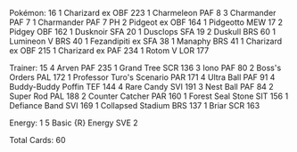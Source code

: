 Pokémon: 16
1 Charizard ex OBF 223
1 Charmeleon PAF 8
3 Charmander PAF 7
1 Charmander PAF 7 PH
2 Pidgeot ex OBF 164
1 Pidgeotto MEW 17
2 Pidgey OBF 162
1 Dusknoir SFA 20
1 Dusclops SFA 19
2 Duskull BRS 60
1 Lumineon V BRS 40
1 Fezandipiti ex SFA 38
1 Manaphy BRS 41
1 Charizard ex OBF 215
1 Charizard ex PAF 234
1 Rotom V LOR 177

Trainer: 15
4 Arven PAF 235
1 Grand Tree SCR 136
3 Iono PAF 80
2 Boss's Orders PAL 172
1 Professor Turo's Scenario PAR 171
4 Ultra Ball PAF 91
4 Buddy-Buddy Poffin TEF 144
4 Rare Candy SVI 191
3 Nest Ball PAF 84
2 Super Rod PAL 188
2 Counter Catcher PAR 160
1 Forest Seal Stone SIT 156
1 Defiance Band SVI 169
1 Collapsed Stadium BRS 137
1 Briar SCR 163

Energy: 1
5 Basic {R} Energy SVE 2

Total Cards: 60
